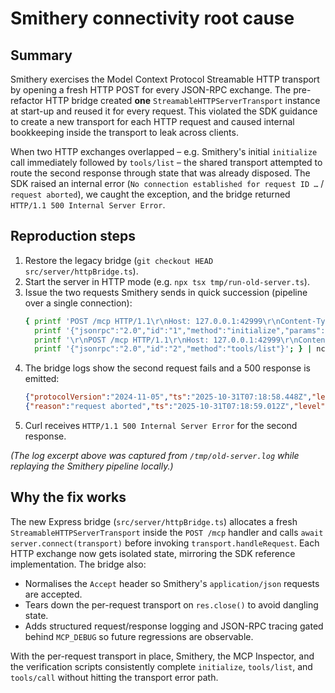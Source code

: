 # Smithery connectivity root cause

## Summary
Smithery exercises the Model Context Protocol Streamable HTTP transport by opening a fresh HTTP POST for every JSON-RPC exchange. The pre-refactor HTTP bridge created **one** `StreamableHTTPServerTransport` instance at start-up and reused it for every request. This violated the SDK guidance to create a new transport for each HTTP request and caused internal bookkeeping inside the transport to leak across clients.

When two HTTP exchanges overlapped – e.g. Smithery's initial `initialize` call immediately followed by `tools/list` – the shared transport attempted to route the second response through state that was already disposed. The SDK raised an internal error (`No connection established for request ID …` / `request aborted`), we caught the exception, and the bridge returned `HTTP/1.1 500 Internal Server Error`.

## Reproduction steps
1. Restore the legacy bridge (`git checkout HEAD src/server/httpBridge.ts`).
2. Start the server in HTTP mode (e.g. `npx tsx tmp/run-old-server.ts`).
3. Issue the two requests Smithery sends in quick succession (pipeline over a single connection):
   ```sh
   { printf 'POST /mcp HTTP/1.1\r\nHost: 127.0.0.1:42999\r\nContent-Type: application/json\r\nAccept: application/json\r\nContent-Length: 159\r\n\r\n'; \
     printf '{"jsonrpc":"2.0","id":"1","method":"initialize","params":{"protocolVersion":"2024-11-05","capabilities":{},"clientInfo":{"name":"smithery","version":"1.0.0"}}}'; \
     printf '\r\nPOST /mcp HTTP/1.1\r\nHost: 127.0.0.1:42999\r\nContent-Type: application/json\r\nAccept: application/json\r\nContent-Length: 48\r\n\r\n'; \
     printf '{"jsonrpc":"2.0","id":"2","method":"tools/list"}'; } | nc 127.0.0.1 42999
   ```
4. The bridge logs show the second request fails and a 500 response is emitted:
   ```json
   {"protocolVersion":"2024-11-05","ts":"2025-10-31T07:18:58.448Z","level":"info","subsystem":"mcp.server","msg":"initialize_completed","correlationId":"274883c0-8cc7-4141-8b0a-12aa62919e7e"}
   {"reason":"request aborted","ts":"2025-10-31T07:18:59.012Z","level":"error","subsystem":"mcp.server","msg":"http_transport_error"}
   ```
5. Curl receives `HTTP/1.1 500 Internal Server Error` for the second response.

*(The log excerpt above was captured from `/tmp/old-server.log` while replaying the Smithery pipeline locally.)*

## Why the fix works
The new Express bridge (`src/server/httpBridge.ts`) allocates a fresh `StreamableHTTPServerTransport` inside the `POST /mcp` handler and calls `await server.connect(transport)` before invoking `transport.handleRequest`. Each HTTP exchange now gets isolated state, mirroring the SDK reference implementation. The bridge also:

* Normalises the `Accept` header so Smithery's `application/json` requests are accepted.
* Tears down the per-request transport on `res.close()` to avoid dangling state.
* Adds structured request/response logging and JSON-RPC tracing gated behind `MCP_DEBUG` so future regressions are observable.

With the per-request transport in place, Smithery, the MCP Inspector, and the verification scripts consistently complete `initialize`, `tools/list`, and `tools/call` without hitting the transport error path.
